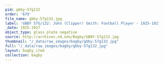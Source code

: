 ```yaml
---
pid: gbby-57g132
order: '679'
file_name: gbby-57g132.jpg
label: 'GBBY 57G/132: John (Clipper) Smith: Football Player - 1925-1927'
_date: 1925-1927
object_type: glass plate negative
source: http://archives.nd.edu/Bagby/GBBY-57g132.jpg
thumbnail: "/_data/raw_images/bagby/gbby-57g132.jpg"
full: "/_data/raw_images/bagby/gbby-57g132.jpg"
layout: bagby_item
collection: bagby
---
```

